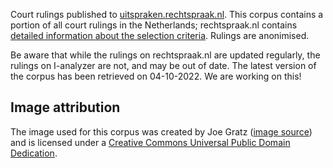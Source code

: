 Court rulings published to [uitspraken.rechtspraak.nl](uitspraken.rechtspraak.nl). This corpus contains a portion of all court rulings in the Netherlands; rechtspraak.nl contains [detailed information about the selection criteria](https://www.rechtspraak.nl/Uitspraken/Paginas/Selectiecriteria.aspx). Rulings are anonimised.

Be aware that while the rulings on rechtspraak.nl are updated regularly, the rulings on I-analyzer are not, and may be out of date. The latest version of the corpus has been retrieved on 04-10-2022. We are working on this!

## Image attribution

The image used for this corpus was created by Joe Gratz ([image source](https://commons.wikimedia.org/wiki/File:Courtroom_One_Gavel_-_Flickr_-_Joe_Gratz.jpg)) and is licensed under a [Creative Commons Universal Public Domain Dedication](https://creativecommons.org/publicdomain/zero/1.0/deed.en).
